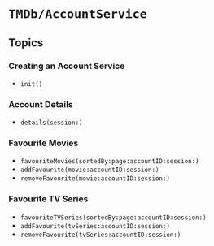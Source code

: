 # ``TMDb/AccountService``

## Topics

### Creating an Account Service

- ``init()``

### Account Details

- ``details(session:)``

### Favourite Movies

- ``favouriteMovies(sortedBy:page:accountID:session:)``
- ``addFavourite(movie:accountID:session:)``
- ``removeFavourite(movie:accountID:session:)``

### Favourite TV Series

- ``favouriteTVSeries(sortedBy:page:accountID:session:)``
- ``addFavourite(tvSeries:accountID:session:)``
- ``removeFavourite(tvSeries:accountID:session:)``
